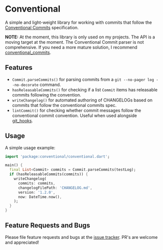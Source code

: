 # Conventional

A simple and light-weight library for working with commits that follow the [Conventional Commits](https://www.conventionalcommits.org) specification.

**NOTE:** At the moment, this library is only used on my projects. The API is a moving target at the moment. The Conventional Commit parser is not comprehensive. If you need a more mature solution, I recommend [conventional_commits](https://pub.dev/packages/conventional_commit).

## Features

- `Commit.parseCommits()` for parsing commits from a `git --no-pager log --no-decorate` command.
- `hasReleasableCommits()` for checking if a list `Commit` items has releasable commits following the convention.
- `writeChangelog()` for automated authoring of CHANGELOGs based on commits that follow the conventional commits spec.
- `lintCommit()` for checking whether commit messages follow the conventional commit convention. Useful when used alongside [git_hooks](https://pub.dev/packages/git_hooks).

## Usage

A simple usage example:

```dart
import 'package:conventional/conventional.dart';

main() {
  final List<Commit> commits = Commit.parseCommits(testLog);
  if (hasReleasableCommits(commits)) {
    writeChangelog(
      commits: commits,
      changelogFilePath: 'CHANGELOG.md',
      version: '1.2.0',
      now: DateTime.now(),
    );
  }
}
```

## Feature Requests and Bugs

Please file feature requests and bugs at the [issue tracker][tracker]. PR's are welcome and appreciated!

[tracker]: https://github.com/asartalo/conventional/issues
